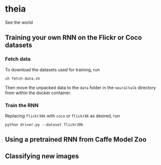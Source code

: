 # theia
See the world


## Training your own RNN on the Flickr or Coco datasets

### Fetch data
To download the datasets used for training, run
```
sh fetch-data.sh
```
Then move the unpacked data to the `data` folder in the `neuraltalk` directory from within the docker container.

### Train the RNN
Replacing `flickr30k` with `coco` or `flickr8k` as desired, run
```
python driver.py --dataset flickr30k
```

## Using a pretrained RNN from Caffe Model Zoo

## Classifying new images
